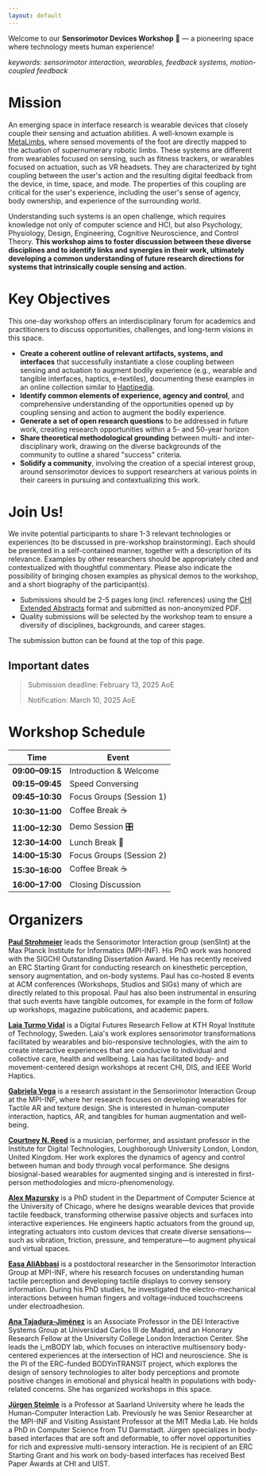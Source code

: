 ```yaml
---
layout: default
---
```


Welcome to our **Sensorimotor Devices Workshop** 🦾 — a pioneering space where technology meets human experience!  

_keywords: sensorimotor interaction, wearables, feedback systems, motion-coupled feedback_

# Mission

An emerging space in interface research is wearable devices that closely couple their sensing and actuation abilities. A well-known example is [MetaLimbs](https://dl.acm.org/doi/10.1145/3084822.3084837), where sensed movements of the foot are directly mapped to the actuation of supernumerary robotic limbs. These systems are different from wearables focused on sensing, such as fitness trackers, or wearables focused on actuation, such as VR headsets. They are characterized by tight coupling between the user's action and the resulting digital feedback from the device, in time, space, and mode. The properties of this coupling are critical for the user's experience, including the user's sense of agency, body ownership, and experience of the surrounding world.

Understanding such systems is an open challenge, which requires knowledge not only of computer science and HCI, but also Psychology, Physiology, Design, Engineering, Cognitive Neuroscience, and Control Theory.
 **This workshop aims to foster discussion between these diverse disciplines and to identify links and synergies in their work, ultimately developing a common understanding of future research directions for systems that intrinsically couple sensing and action.**

# Key Objectives
This one-day workshop offers an interdisciplinary forum for academics and practitioners to discuss opportunities, challenges, and long-term visions in this space.

* **Create a coherent outline of relevant artifacts, systems, and interfaces** that successfully instantiate a close coupling between sensing and actuation to augment bodily experience (e.g., wearable and tangible interfaces, haptics, e-textiles), documenting these examples in an online collection similar to [Haptipedia](https://haptipedia.org/).
* **Identify common elements of experience, agency and control**, and comprehensive understanding of the opportunities opened up by coupling sensing and action to augment the bodily experience.
* **Generate a set of open research questions** to be addressed in future work, creating research opportunities within a 5- and 50-year horizon
* **Share theoretical methodological grounding** between multi- and inter-disciplinary work, drawing on the diverse backgrounds of the community to outline a shared "success" criteria.
* **Solidify a community**, involving the creation of a special interest group, around sensorimotor devices to support researchers at various points in their careers in pursuing and contextualizing this work.


# Join Us!
We invite potential participants to share 1-3 relevant technologies or experiences (to be discussed in pre-workshop brainstorming). Each should be presented in a self-contained manner, together with a description of its relevance. Examples by other researchers should be appropriately cited and contextualized with thoughtful commentary. Please also indicate the possibility of bringing chosen examples as physical demos to the workshop, and a short biography of the participant(s).

* Submissions should be 2-5 pages long (incl. references) using the [CHI Extended Abstracts](https://chi2025.acm.org/chi-publication-formats/) format and submitted as non-anonymized PDF.
* Quality submissions will be selected by the workshop team to ensure a diversity of disciplines, backgrounds, and career stages.

The submission button can be found at the top of this page.


## Important dates

> Submission deadline: February 13, 2025 AoE
> 
> Notification: March 10, 2025 AoE


# Workshop Schedule

| Time            | Event                       |  
|---------------------|-------------------------------|  
| **09:00–09:15**    | Introduction & Welcome        |  
| **09:15–09:45**    | Speed Conversing              |  
| **09:45–10:30**    | Focus Groups (Session 1)      |  
| **10:30–11:00**    | Coffee Break ☕               |  
| **11:00–12:30**    | Demo Session 🎛               |  
| **12:30–14:00**    | Lunch Break 🍴                |  
| **14:00–15:30**    | Focus Groups (Session 2)      |  
| **15:30–16:00**    | Coffee Break ☕               |  
| **16:00–17:00**    | Closing Discussion            |  

# Organizers
[**Paul Strohmeier**](https://sensint.mpi-inf.mpg.de/index.html) leads the Sensorimotor Interaction group (senSInt) at the Max Planck Institute for Informatics (MPI-INF). His PhD work was honored with the SIGCHI Outstanding Dissertation Award. He has recently received an ERC Starting Grant for conducting research on kinesthetic perception, sensory augmentation, and on-body systems. Paul has co-hosted 8 events at ACM conferences (Workshops, Studios and SIGs) many of which are directly related to this proposal. Paul has also been instrumental in ensuring that such events have tangible outcomes, for example in the form of follow up workshops, magazine publications, and academic papers.

[**Laia Turmo Vidal**](https://www.laiaturmovidal.com/) is a Digital Futures Research Fellow at KTH Royal Institute of Technology, Sweden. Laia's work explores sensorimotor transformations facilitated by wearables and bio-responsive technologies, with the aim to create interactive experiences that are conducive to individual and collective care, health and wellbeing. Laia has facilitated body- and movement-centered design workshops at recent CHI, DIS, and IEEE World Haptics.

[**Gabriela Vega**](https://scholar.google.com/citations?user=PriGV5kAAAAJ&hl=en) is a research assistant in the Sensorimotor Interaction Group at the MPI-INF, where her research focuses on developing wearables for Tactile AR and texture design. She is interested in human-computer interaction, haptics, AR, and tangibles for human augmentation and well-being.

[**Courtney N. Reed**](https://www.courtneynreed.com/) is a musician, performer, and assistant professor in the Institute for Digital Technologies, Loughborough University London, London, United Kingdom. Her work explores the dynamics of agency and control between human and body through vocal performance. She designs biosignal-based wearables for augmented singing and is interested in first-person methodologies and micro-phenomenology.

[**Alex Mazursky**](https://www.alexmazursky.com/) is a PhD student in the Department of Computer Science at the University of Chicago, where he designs wearable devices that provide tactile feedback, transforming otherwise passive objects and surfaces into interactive experiences. He engineers haptic actuators from the ground up, integrating actuators into custom devices that create diverse sensations—such as vibration, friction, pressure, and temperature—to augment physical and virtual spaces.

[**Easa AliAbbasi**](https://de.linkedin.com/in/easa-aliabbasi) is a postdoctoral researcher in the Sensorimotor Interaction Group at MPI-INF, where his research focuses on understanding human tactile perception and developing tactile displays to convey sensory information. During his PhD studies, he investigated the electro-mechanical interactions between human fingers and voltage-induced touchscreens under electroadhesion.

[**Ana Tajadura-Jiménez**](https://imbodylab.com/) is an Associate Professor in the DEI Interactive Systems Group at Universidad Carlos III de Madrid, and an Honorary Research Fellow at the University College London Interaction Center. She leads the i\_mBODY lab, which focuses on interactive multisensory body-centered experiences at the intersection of HCI and neuroscience. She is the PI of the ERC-funded BODYinTRANSIT project, which explores the design of sensory technologies to alter body perceptions and promote positive changes in emotional and physical health in populations with body-related concerns. She has organized workshops in this space.

[**Jürgen Steimle**](https://scholar.google.de/citations?user=Cz_S3u8AAAAJ&hl=de) is a Professor at Saarland University where he leads the Human-Computer Interaction Lab. Previously he was Senior Researcher at the MPI-INF and Visiting Assistant Professor at the MIT Media Lab. He holds a PhD in Computer Science from TU Darmstadt. Jürgen specializes in body-based interfaces that are soft and deformable, to offer novel opportunities for rich and expressive multi-sensory interaction. He is recipient of an ERC Starting Grant and his work on body-based interfaces has received Best Paper Awards at CHI and UIST. 

